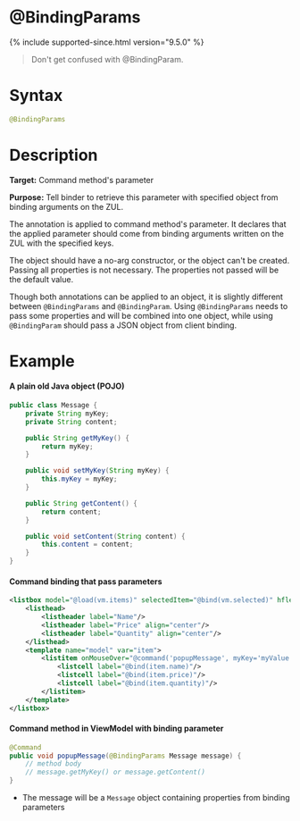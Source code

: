 # @BindingParams
{% include supported-since.html version="9.5.0" %}

> Don't get confused with @BindingParam.

Syntax
======

```java
@BindingParams
```

Description
===========

**Target:** Command method's parameter

**Purpose:** Tell binder to retrieve this parameter with specified object from binding arguments on the ZUL.

The annotation is applied to command method's parameter. It declares that the applied parameter should come from binding arguments written on the ZUL with the specified keys.

The object should have a no-arg constructor, or the object can't be created. Passing all properties is not necessary. The properties not passed will be the default value.

Though both annotations can be applied to an object, it is slightly different between `@BindingParams` and `@BindingParam`. Using `@BindingParams` needs to pass some properties and will be combined into one object, while using `@BindingParam` should pass a JSON object from client binding.

Example
=======

#### A plain old Java object (POJO)
```java
public class Message {
    private String myKey;
    private String content;

    public String getMyKey() {
        return myKey;
    }

    public void setMyKey(String myKey) {
        this.myKey = myKey;
    }

    public String getContent() {
        return content;
    }

    public void setContent(String content) {
        this.content = content;
    }
}
```

#### Command binding that pass parameters
```xml
<listbox model="@load(vm.items)" selectedItem="@bind(vm.selected)" hflex="true" height="300px">
    <listhead>
        <listheader label="Name"/>
        <listheader label="Price" align="center"/>
        <listheader label="Quantity" align="center"/>
    </listhead>
    <template name="model" var="item">
        <listitem onMouseOver="@command('popupMessage', myKey='myValue', content=item.description)">
            <listcell label="@bind(item.name)"/>
            <listcell label="@bind(item.price)"/>
            <listcell label="@bind(item.quantity)"/>
        </listitem>
    </template>
</listbox>
```

#### Command method in ViewModel with binding parameter
```java
@Command
public void popupMessage(@BindingParams Message message) {
    // method body
    // message.getMyKey() or message.getContent()
}
```

- The message will be a `Message` object containing properties from binding parameters
